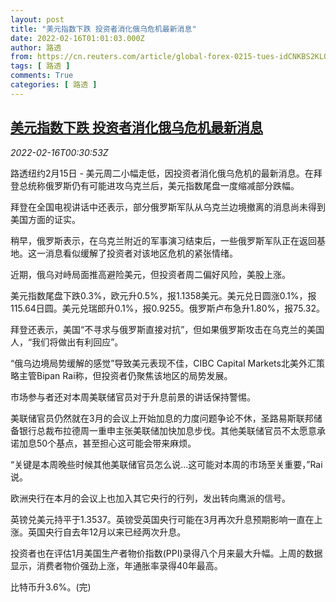 ```yaml
---
layout: post
title: "美元指数下跌 投资者消化俄乌危机最新消息"
date: 2022-02-16T01:01:03.000Z
author: 路透
from: https://cn.reuters.com/article/global-forex-0215-tues-idCNKBS2KL014
tags: [ 路透 ]
comments: True
categories: [ 路透 ]
---
```

<!--1644973263000-->
[美元指数下跌 投资者消化俄乌危机最新消息](https://cn.reuters.com/article/global-forex-0215-tues-idCNKBS2KL014)
------

<div>
<div><i>2022-02-16T00:30:53Z</i></div><p>路透纽约2月15日 - 美元周二小幅走低，因投资者消化俄乌危机的最新消息。在拜登总统称俄罗斯仍有可能进攻乌克兰后，美元指数尾盘一度缩减部分跌幅。</p><p>拜登在全国电视讲话中还表示，部分俄罗斯军队从乌克兰边境撤离的消息尚未得到美国方面的证实。</p><p>稍早，俄罗斯表示，在乌克兰附近的军事演习结束后，一些俄罗斯军队正在返回基地。这一消息看似缓解了投资者对该地区危机的紧张情绪。</p><p>近期，俄乌对峙局面推高避险美元，但投资者周二偏好风险，美股上涨。</p><p>美元指数尾盘下跌0.3%，欧元升0.5%，报1.1358美元。美元兑日圆涨0.1%，报115.64日圆。美元兑瑞郎升0.1%，报0.9255。俄罗斯卢布急升1.80%，报75.32。</p><p>拜登还表示，美国“不寻求与俄罗斯直接对抗”，但如果俄罗斯攻击在乌克兰的美国人，“我们将做出有利回应”。</p><p>“俄乌边境局势缓解的感觉”导致美元表现不佳，CIBC Capital Markets北美外汇策略主管Bipan Rai称，但投资者仍聚焦该地区的局势发展。</p><p>市场参与者还对本周美联储官员对于升息前景的讲话保持警惕。</p><p>美联储官员仍然就在3月的会议上开始加息的力度问题争论不休，圣路易斯联邦储备银行总裁布拉德周一重申主张美联储加快加息步伐。其他美联储官员不太愿意承诺加息50个基点，甚至担心这可能会带来麻烦。</p><p>“关键是本周晚些时候其他美联储官员怎么说...这可能对本周的市场至关重要，”Rai说。</p><p>欧洲央行在本月的会议上也加入其它央行的行列，发出转向鹰派的信号。</p><p>英镑兑美元持平于1.3537。英镑受英国央行可能在3月再次升息预期影响一直在上涨。英国央行自去年12月以来已经两次升息。</p><p>投资者也在评估1月美国生产者物价指数(PPI)录得八个月来最大升幅。上周的数据显示，消费者物价强劲上涨，年通胀率录得40年最高。</p><p>比特币升3.6%。(完)</p>
</div>
